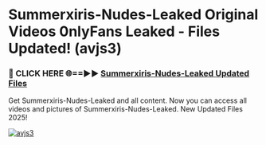 # Summerxiris-Nudes-Leaked Original Videos 0nlyFans Leaked - Files Updated! (avjs3)

<h3>🔴 CLICK HERE 🌐==►► <a href="https://tinyurl.com/4mcuefdz" rel="nofollow">Summerxiris-Nudes-Leaked Updated Files</a></h3>

Get Summerxiris-Nudes-Leaked and all content. Now you can access all videos and pictures of Summerxiris-Nudes-Leaked. New Updated Files 2025!

[![avjs3](https://i.imgur.com/StAQSOY.gif)](https://tinyurl.com/4mcuefdz)
